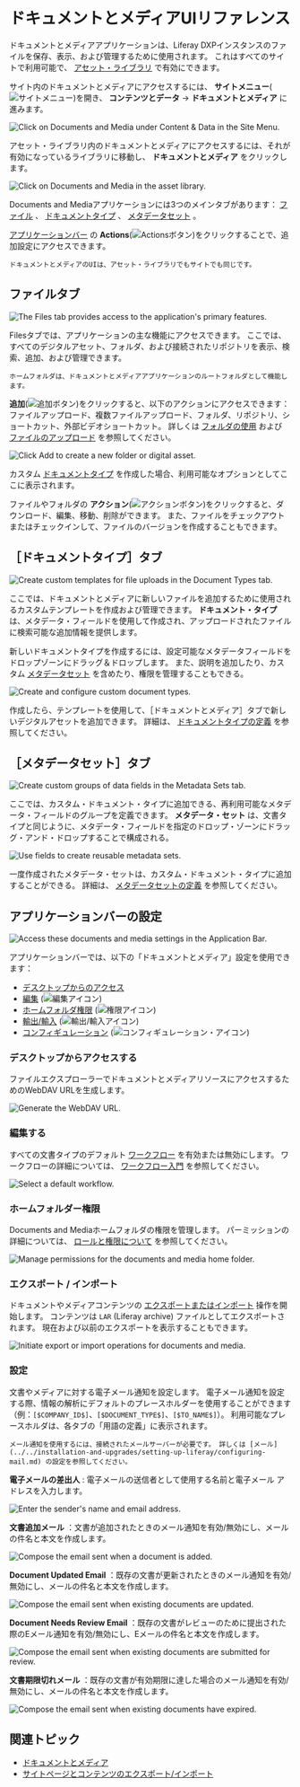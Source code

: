 # ドキュメントとメディアUIリファレンス

ドキュメントとメディアアプリケーションは、Liferay DXPインスタンスのファイルを保存、表示、および管理するために使用されます。 これはすべてのサイトで利用可能で、 [アセット・ライブラリ](../asset-libraries/asset-libraries-overview.md) で有効にできます。

サイト内のドキュメントとメディアにアクセスするには、 **サイトメニュー**(![サイトメニュー](../../images/icon-product-menu.png))を開き、 **コンテンツとデータ** &rarr; **ドキュメントとメディア** に進みます。

![Click on Documents and Media under Content & Data in the Site Menu.](./documents-and-media-ui-reference/images/01.png)

アセット・ライブラリ内のドキュメントとメディアにアクセスするには、それが有効になっているライブラリに移動し、 **ドキュメントとメディア** をクリックします。

![Click on Documents and Media in the asset library.](./documents-and-media-ui-reference/images/02.png)

Documents and Mediaアプリケーションには3つのメインタブがあります： [ファイル](#files-tab) 、 [ドキュメントタイプ](#document-types-tab) 、 [メタデータセット](#metadata-sets-tab) 。

[アプリケーションバー](#application-bar-settings) の **Actions**(![Actionsボタン](../../images/icon-actions.png))をクリックすることで、追加設定にアクセスできます。

```{note}
ドキュメントとメディアのUIは、アセット・ライブラリでもサイトでも同じです。
```

## ファイルタブ

![The Files tab provides access to the application's primary features.](./documents-and-media-ui-reference/images/03.png)

Filesタブでは、アプリケーションの主な機能にアクセスできます。 ここでは、すべてのデジタルアセット、フォルダ、および接続されたリポジトリを表示、検索、追加、および管理できます。

```{note}
ホームフォルダは、ドキュメントとメディアアプリケーションのルートフォルダとして機能します。
```

**追加**(![追加ボタン](../../images/icon-add.png))をクリックすると、以下のアクションにアクセスできます：ファイルアップロード、複数ファイルアップロード、フォルダ、リポジトリ、ショートカット、外部ビデオショートカット。 詳しくは [フォルダの使用](./uploading-and-managing/using-folders.md) および [ファイルのアップロード](./uploading-and-managing/uploading-files.md) を参照してください。

![Click Add to create a new folder or digital asset.](./documents-and-media-ui-reference/images/04.png)

カスタム [ドキュメントタイプ](#document-types-tab) を作成した場合、利用可能なオプションとしてここに表示されます。

ファイルやフォルダの **アクション**(![アクションボタン](../../images/icon-actions.png))をクリックすると、ダウンロード、編集、移動、削除ができます。 また、ファイルをチェックアウトまたはチェックインして、ファイルのバージョンを作成することもできます。

## ［ドキュメントタイプ］タブ

![Create custom templates for file uploads in the Document Types tab.](./documents-and-media-ui-reference/images/05.png)

ここでは、ドキュメントとメディアに新しいファイルを追加するために使用されるカスタムテンプレートを作成および管理できます。 **ドキュメント・タイプ** は、メタデータ・フィールドを使用して作成され、アップロードされたファイルに検索可能な追加情報を提供します。

新しいドキュメントタイプを作成するには、設定可能なメタデータフィールドをドロップゾーンにドラッグ＆ドロップします。 また、説明を追加したり、カスタム [メタデータセット](#metadata-sets-tab) を含めたり、権限を管理することもできる。

![Create and configure custom document types.](./documents-and-media-ui-reference/images/06.png)

作成したら、テンプレートを使用して、［ドキュメントとメディア］タブで新しいデジタルアセットを追加できます。 詳細は、 [ドキュメントタイプの定義](./uploading-and-managing/managing-metadata/defining-document-types.md) を参照してください。

## ［メタデータセット］タブ

![Create custom groups of data fields in the Metadata Sets tab.](./documents-and-media-ui-reference/images/07.png)

ここでは、カスタム・ドキュメント・タイプに追加できる、再利用可能なメタデータ・フィールドのグループを定義できます。 **メタデータ・セット** は、文書タイプと同じように、メタデータ・フィールドを指定のドロップ・ゾーンにドラッグ・アンド・ドロップすることで構成される。

![Use fields to create reusable metadata sets.](./documents-and-media-ui-reference/images/08.png)

一度作成されたメタデータ・セットは、カスタム・ドキュメント・タイプに追加することができる。 詳細は、 [メタデータセットの定義](./uploading-and-managing/managing-metadata/defining-metadata-sets.md) を参照してください。

## アプリケーションバーの設定

![Access these documents and media settings in the Application Bar.](./documents-and-media-ui-reference/images/09.png)

アプリケーションバーでは、以下の「ドキュメントとメディア」設定を使用できます：

* [デスクトップからのアクセス](#access-from-desktop) 
* [編集](#edit) (![編集アイコン](../../images/icon-edit.png))
* [ホームフォルダ権限](#home-folder-permissions) (![権限アイコン](../../images/icon-permissions.png))
* [輸出/輸入](#exportimport) (![輸出/輸入アイコン](../../images/icon-sort.png))
* [コンフィギュレーション](#configuration) (![コンフィギュレーション・アイコン](../../images/icon-cog.png))

### デスクトップからアクセスする

ファイルエクスプローラーでドキュメントとメディアリソースにアクセスするためのWebDAV URLを生成します。

![Generate the WebDAV URL.](./documents-and-media-ui-reference/images/10.png)

### 編集する

すべての文書タイプのデフォルト [ワークフロー](../../process-automation/workflow/using-workflows/activating-workflow.md) を有効または無効にします。 ワークフローの詳細については、 [ワークフロー入門](../../process-automation/workflow/introduction-to-workflow.md) を参照してください。

![Select a default workflow.](./documents-and-media-ui-reference/images/11.png)

### ホームフォルダー権限

Documents and Mediaホームフォルダの権限を管理します。 パーミッションの詳細については、 [ロールと権限について](../../users-and-permissions/roles-and-permissions/understanding-roles-and-permissions.md) を参照してください。

![Manage permissions for the documents and media home folder.](./documents-and-media-ui-reference/images/12.png)

### エクスポート / インポート

ドキュメントやメディアコンテンツの [エクスポートまたはインポート](../../site-building/sites/exporting-importing-site-pages-and-content.md) 操作を開始します。 コンテンツは `LAR` (Liferay archive) ファイルとしてエクスポートされます。 現在および以前のエクスポートを表示することもできます。

![Initiate export or import operations for documents and media.](./documents-and-media-ui-reference/images/13.png)

### 設定

文書やメディアに対する電子メール通知を設定します。 電子メール通知を設定する際、情報の解析にデフォルトのプレースホルダーを使用することができます（例：`[$COMPANY_ID$]`、`[$DOCUMENT_TYPE$]`、`[$TO_NAME$]`）。 利用可能なプレースホルダは、各タブの「用語の定義」に表示されます。

```{note}
メール通知を使用するには、接続されたメールサーバーが必要です。 詳しくは [メール](../../installation-and-upgrades/setting-up-liferay/configuring-mail.md) の設定を参照してください。
```

**電子メールの差出人** : 電子メールの送信者として使用する名前と電子メール アドレスを入力します。

![Enter the sender's name and email address.](./documents-and-media-ui-reference/images/14.png)

**文書追加メール** ：文書が追加されたときのメール通知を有効/無効にし、メールの件名と本文を作成します。

![Compose the email sent when a document is added.](./documents-and-media-ui-reference/images/15.png)

**Document Updated Email** ：既存の文書が更新されたときのメール通知を有効/無効にし、メールの件名と本文を作成します。

![Compose the email sent when existing documents are updated.](./documents-and-media-ui-reference/images/16.png)

**Document Needs Review Email** ：既存の文書がレビューのために提出された際のEメール通知を有効/無効にし、Eメールの件名と本文を作成します。

![Compose the email sent when existing documents are submitted for review.](./documents-and-media-ui-reference/images/17.png)

**文書期限切れメール** ：既存の文書が有効期限に達した場合のメール通知を有効/無効にし、メールの件名と本文を作成します。

![Compose the email sent when existing documents have expired.](./documents-and-media-ui-reference/images/18.png)

## 関連トピック

* [ドキュメントとメディア](../documents-and-media.md)
* [サイトページとコンテンツのエクスポート/インポート](../../site-building/sites/exporting-importing-site-pages-and-content.md)
